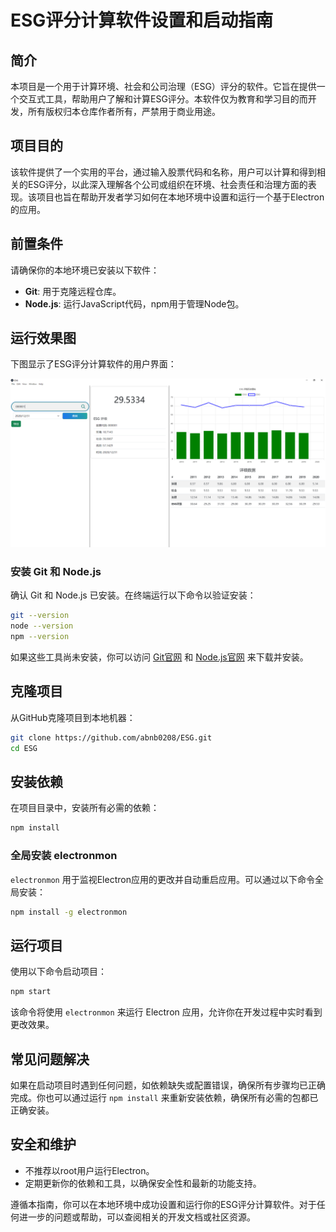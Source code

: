 

# ESG评分计算软件设置和启动指南

## 简介
本项目是一个用于计算环境、社会和公司治理（ESG）评分的软件。它旨在提供一个交互式工具，帮助用户了解和计算ESG评分。本软件仅为教育和学习目的而开发，所有版权归本仓库作者所有，严禁用于商业用途。

## 项目目的
该软件提供了一个实用的平台，通过输入股票代码和名称，用户可以计算和得到相关的ESG评分，以此深入理解各个公司或组织在环境、社会责任和治理方面的表现。该项目也旨在帮助开发者学习如何在本地环境中设置和运行一个基于Electron的应用。

## 前置条件
请确保你的本地环境已安装以下软件：
- **Git**: 用于克隆远程仓库。
- **Node.js**: 运行JavaScript代码，npm用于管理Node包。

## 运行效果图

下图显示了ESG评分计算软件的用户界面：

![ESG评分计算软件运行效果](https://raw.githubusercontent.com/abnb0208/ESG/main/images/screenshot.png)


### 安装 Git 和 Node.js
确认 Git 和 Node.js 已安装。在终端运行以下命令以验证安装：
```bash
git --version
node --version
npm --version
```
如果这些工具尚未安装，你可以访问 [Git官网](https://git-scm.com/) 和 [Node.js官网](https://nodejs.org/) 来下载并安装。

## 克隆项目
从GitHub克隆项目到本地机器：
```bash
git clone https://github.com/abnb0208/ESG.git
cd ESG
```


## 安装依赖
在项目目录中，安装所有必需的依赖：
```bash
npm install
```

### 全局安装 electronmon
`electronmon` 用于监视Electron应用的更改并自动重启应用。可以通过以下命令全局安装：
```bash
npm install -g electronmon
```

## 运行项目
使用以下命令启动项目：
```bash
npm start
```
该命令将使用 `electronmon` 来运行 Electron 应用，允许你在开发过程中实时看到更改效果。

## 常见问题解决
如果在启动项目时遇到任何问题，如依赖缺失或配置错误，确保所有步骤均已正确完成。你也可以通过运行 `npm install` 来重新安装依赖，确保所有必需的包都已正确安装。

## 安全和维护
- 不推荐以root用户运行Electron。
- 定期更新你的依赖和工具，以确保安全性和最新的功能支持。

遵循本指南，你可以在本地环境中成功设置和运行你的ESG评分计算软件。对于任何进一步的问题或帮助，可以查阅相关的开发文档或社区资源。


